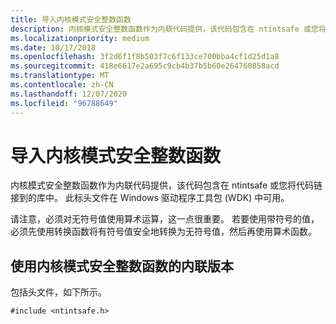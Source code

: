 ```yaml
---
title: 导入内核模式安全整数函数
description: 内核模式安全整数函数作为内联代码提供，该代码包含在 ntintsafe 或您将代码链接到的库中。
ms.localizationpriority: medium
ms.date: 10/17/2018
ms.openlocfilehash: 3f2d6f1f8b503f7c6f133ce700bba4cf1d25d1a8
ms.sourcegitcommit: 418e6617e2a695c9cb4b37b5b60e264760858acd
ms.translationtype: MT
ms.contentlocale: zh-CN
ms.lasthandoff: 12/07/2020
ms.locfileid: "96788649"
---
```

# <a name="importing-kernel-mode-safe-integer-functions"></a>导入内核模式安全整数函数


内核模式安全整数函数作为内联代码提供，该代码包含在 ntintsafe 或您将代码链接到的库中。 此标头文件在 Windows 驱动程序工具包 (WDK) 中可用。

请注意，必须对无符号值使用算术运算，这一点很重要。 若要使用带符号的值，必须先使用转换函数将有符号值安全地转换为无符号值，然后再使用算术函数。

## <a name="to-use-the-inline-versions-of-the-kernel-mode-safe-integer-functions"></a>使用内核模式安全整数函数的内联版本


包括头文件，如下所示。

```ManagedCPlusPlus
#include <ntintsafe.h>
```

 

 




